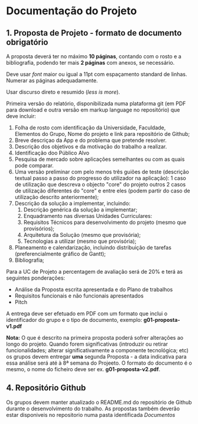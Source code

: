 # Documentação do Projeto

## 1. Proposta de Projeto - formato de documento obrigatório

A proposta deverá ter no máximo **10 páginas**, contando com o rosto e a bibliografia, podendo ter mais **2 páginas** com anexos, se necessário.

Deve usar *font* maior ou igual a 11pt com espaçamento standard de linhas. Numerar as páginas adequadamente.

Usar discurso direto e resumido (*less is more*). 

Primeira versão do relatório, disponibilizada numa plataforma git (em PDF para download e outra versão em markup language no repositório) que deve incluir:
1. Folha de rosto com identificação da Universidade, Faculdade, Elementos do Grupo, Nome do projeto e link para repositório de Github;
2. Breve descriçao da App e do problema que pretende resolver.
3. Descrição dos objetivos e da motivação do trabalho a realizar.
4. Identificação doo Público Alvo
5. Pesquisa de mercado sobre aplicações semelhantes ou com as quais pode comparar.
6. Uma versão preliminar com pelo menos três guiões de teste (descrição textual passo a passo do progresso do utilizador na aplicação): 1 caso de utilização que descreva o objecto "core" do projeto
outros 2 casos de utilização diferentes do "core" e entre eles (podem partir do caso de utilização descrito anteriormente);
7. Descrição da solução a implementar, incluindo:
   1. Descrição genérica da solução a implementar;
   2. Enquadramento nas diversas Unidades Curriculares: 
   3. Requisitos Técnicos para desenvolvimento do projeto (mesmo que provisórios);
   4. Arquitetura da Solução (mesmo que provisória);
   5. Tecnologias a utilizar (mesmo que provisória);
8. Planeamento e calendarização, incluindo distribuição de tarefas (preferencialmente gráfico de Gantt);
9. Bibliografia;

Para a UC de Projeto a percentagem de avaliação será de 20% e terá as seguintes ponderações:
- Análise da Proposta escrita apresentada e do Plano de trabalhos
- Requisitos funcionais e não funcionais apresentados
- Pitch

A entrega deve ser efetuado em PDF com um formato que inclui o identificador do grupo e o tipo de documento, exemplo: **g01-proposta-v1.pdf**

**Nota:** O que é descrito na primeira proposta poderá sofrer alterações ao longo do projeto. Quando forem significativas (introduzir ou retirar funcionalidades; alterar significativamente a componente tecnológica; etc) os grupos devem entregar **uma** segunda Proposta - a data indicativa para essa análise será até à 8ª semana do Projeeto. O formato do documento é o mesmo, o nome do ficheiro deve ser ex. **g01-proposta-v2.pdf**.

## 4. Repositório Github

Os grupos devem manter atualizado o README.md do repositório de Github durante o desenvolvimento do trabalho.
As propostas também deverão estar disponiveis no repositorio numa pasta identificada *Documentos*
